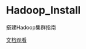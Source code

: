 # Hadoop_Install
搭建Hadoop集群指南

[文档观看](https://github.com/magicleafs/Hadoop_Install/blob/main/Hadoop_Install.md)
